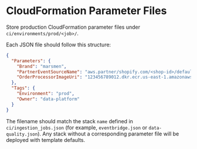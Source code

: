 # CloudFormation Parameter Files

Store production CloudFormation parameter files under `ci/environments/prod/<job>/`.

Each JSON file should follow this structure:

```json
{
  "Parameters": {
    "Brand": "marsmen",
    "PartnerEventSourceName": "aws.partner/shopify.com/<shop-id>/default",
    "OrderProcessorImageUri": "123456789012.dkr.ecr.us-east-1.amazonaws.com/marsmen-shopify-order-processor:latest"
  },
  "Tags": {
    "Environment": "prod",
    "Owner": "data-platform"
  }
}
```

The filename should match the stack `name` defined in `ci/ingestion_jobs.json` (for example, `eventbridge.json` or `data-quality.json`). Any stack without a corresponding parameter file will be deployed with template defaults.

